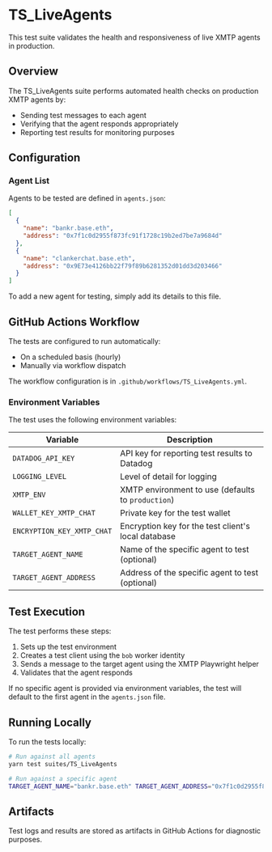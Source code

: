 # TS_LiveAgents

This test suite validates the health and responsiveness of live XMTP agents in production.

## Overview

The TS_LiveAgents suite performs automated health checks on production XMTP agents by:

- Sending test messages to each agent
- Verifying that the agent responds appropriately
- Reporting test results for monitoring purposes

## Configuration

### Agent List

Agents to be tested are defined in `agents.json`:

```json
[
  {
    "name": "bankr.base.eth",
    "address": "0x7f1c0d2955f873fc91f1728c19b2ed7be7a9684d"
  },
  {
    "name": "clankerchat.base.eth",
    "address": "0x9E73e4126bb22f79f89b6281352d01dd3d203466"
  }
]
```

To add a new agent for testing, simply add its details to this file.

## GitHub Actions Workflow

The tests are configured to run automatically:

- On a scheduled basis (hourly)
- Manually via workflow dispatch

The workflow configuration is in `.github/workflows/TS_LiveAgents.yml`.

### Environment Variables

The test uses the following environment variables:

| Variable                   | Description                                         |
| -------------------------- | --------------------------------------------------- |
| `DATADOG_API_KEY`          | API key for reporting test results to Datadog       |
| `LOGGING_LEVEL`            | Level of detail for logging                         |
| `XMTP_ENV`                 | XMTP environment to use (defaults to `production`)  |
| `WALLET_KEY_XMTP_CHAT`     | Private key for the test wallet                     |
| `ENCRYPTION_KEY_XMTP_CHAT` | Encryption key for the test client's local database |
| `TARGET_AGENT_NAME`        | Name of the specific agent to test (optional)       |
| `TARGET_AGENT_ADDRESS`     | Address of the specific agent to test (optional)    |

## Test Execution

The test performs these steps:

1. Sets up the test environment
2. Creates a test client using the `bob` worker identity
3. Sends a message to the target agent using the XMTP Playwright helper
4. Validates that the agent responds

If no specific agent is provided via environment variables, the test will default to the first agent in the `agents.json` file.

## Running Locally

To run the tests locally:

```bash
# Run against all agents
yarn test suites/TS_LiveAgents

# Run against a specific agent
TARGET_AGENT_NAME="bankr.base.eth" TARGET_AGENT_ADDRESS="0x7f1c0d2955f873fc91f1728c19b2ed7be7a9684d" yarn test suites/TS_LiveAgents
```

## Artifacts

Test logs and results are stored as artifacts in GitHub Actions for diagnostic purposes.
